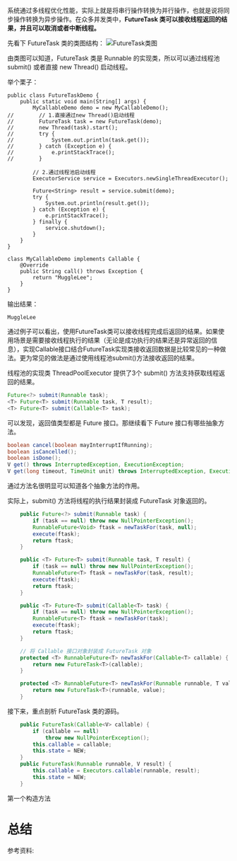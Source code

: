 系统通过多线程优化性能，实际上就是将串行操作转换为并行操作，也就是说将同步操作转换为异步操作。在众多并发类中，**FutureTask 类可以接收线程返回的结果，并且可以取消或者中断线程。**

先看下 FutureTask 类的类图结构：
![FutureTask类图](https://raw.githubusercontent.com/MuggleLee/PicGo/master/FutureTask/FutureTask%20%E7%B1%BB%E5%9B%BE%E7%BB%93%E6%9E%84.jpg)

由类图可以知道，FutureTask 类是 Runnable 的实现类，所以可以通过线程池 submit() 或者直接 new Thread() 启动线程。

举个栗子：

```language
public class FutureTaskDemo {
    public static void main(String[] args) {
        MyCallableDemo demo = new MyCallableDemo();
//        // 1.直接通过new Thread()启动线程
//        FutureTask task = new FutureTask(demo);
//        new Thread(task).start();
//        try {
//            System.out.println(task.get());
//        } catch (Exception e) {
//            e.printStackTrace();
//        }

        // 2.通过线程池启动线程
        ExecutorService service = Executors.newSingleThreadExecutor();

        Future<String> result = service.submit(demo);
        try {
            System.out.println(result.get());
        } catch (Exception e) {
            e.printStackTrace();
        } finally {
            service.shutdown();
        }
    }
}

class MyCallableDemo implements Callable {
    @Override
    public String call() throws Exception {
        return "MuggleLee";
    }
}
```

输出结果：
```language
MuggleLee
```

通过例子可以看出，使用FutureTask类可以接收线程完成后返回的结果。如果使用场景是需要接收线程执行的结果（无论是成功执行的结果还是异常返回的信息），实现Callable接口结合FutureTask实现类接收返回数据是比较常见的一种做法。更为常见的做法是通过使用线程池submit()方法接收返回的结果。

线程池的实现类 ThreadPoolExecutor 提供了3个 submit() 方法支持获取线程返回的结果。
```java
Future<?> submit(Runnable task);
<T> Future<T> submit(Runnable task, T result);
<T> Future<T> submit(Callable<T> task);
```

可以发现，返回值类型都是 Future 接口。那继续看下 Future 接口有哪些抽象方法。
```java
boolean cancel(boolean mayInterruptIfRunning);
boolean isCancelled();
boolean isDone();
V get() throws InterruptedException, ExecutionException;
V get(long timeout, TimeUnit unit) throws InterruptedException, ExecutionException, TimeoutException;
```
通过方法名很明显可以知道各个抽象方法的作用。

实际上，submit() 方法将线程的执行结果封装成 FutureTask 对象返回的。
```java
    public Future<?> submit(Runnable task) {
        if (task == null) throw new NullPointerException();
        RunnableFuture<Void> ftask = newTaskFor(task, null);
        execute(ftask);
        return ftask;
    }

    public <T> Future<T> submit(Runnable task, T result) {
        if (task == null) throw new NullPointerException();
        RunnableFuture<T> ftask = newTaskFor(task, result);
        execute(ftask);
        return ftask;
    }

    public <T> Future<T> submit(Callable<T> task) {
        if (task == null) throw new NullPointerException();
        RunnableFuture<T> ftask = newTaskFor(task);
        execute(ftask);
        return ftask;
    }

    // 将 Callable 接口对象封装成 FutureTask 对象
    protected <T> RunnableFuture<T> newTaskFor(Callable<T> callable) {
        return new FutureTask<T>(callable);
    }

    protected <T> RunnableFuture<T> newTaskFor(Runnable runnable, T value) {
        return new FutureTask<T>(runnable, value);
    }
```

接下来，重点剖析 FutureTask 类的源码。

```java
    public FutureTask(Callable<V> callable) {
        if (callable == null)
            throw new NullPointerException();
        this.callable = callable;
        this.state = NEW;
    }
    public FutureTask(Runnable runnable, V result) {
        this.callable = Executors.callable(runnable, result);
        this.state = NEW;
    }
```
第一个构造方法



# 总结

参考资料: